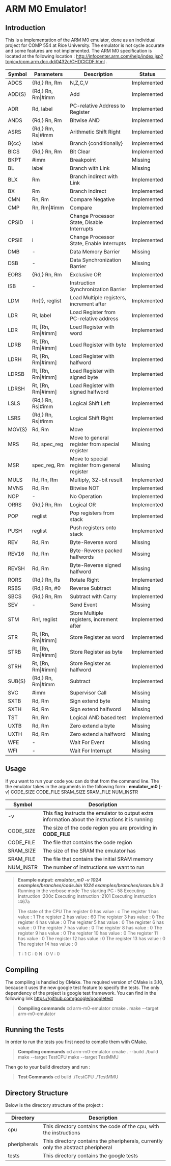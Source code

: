 ARM M0 Emulator!
===================

Introduction
-------------

This is a implementation of the ARM M0 emulator, done as an individual project for COMP 554 at Rice University. The emulator is not cycle accurate and some features are not implemented. The ARM M0 specification is located at the following location :
http://infocenter.arm.com/help/index.jsp?topic=/com.arm.doc.ddi0432c/CHDCICDF.html .

| Symbol | Parameters          | Description                                    | Status      |
|--------|---------------------|------------------------------------------------|-------------|
| ADCS   | {Rd,} Rn, Rm        | N,Z,C,V                                        | Implemented |
| ADD{S} | {Rd,} Rn, Rm&#124;#imm |Add                                       | Implemented |
| ADR    | Rd, label           | PC-relative Address to Register                | Implemented |
| ANDS   | {Rd,} Rn, Rm        | Bitwise AND                                    | Implemented |
| ASRS   | {Rd,} Rm, Rs&#124;#imm | Arithmetic Shift Right                         | Implemented |
| B{cc}  | label               | Branch {conditionally}                         | Implemented |
| BICS   | {Rd,} Rn, Rm        | Bit Clear                                      | Implemented |
| BKPT   | #imm                | Breakpoint                                     | Missing     |
| BL     | label               | Branch with Link                               | Missing     |
| BLX    | Rm                  | Branch indirect with Link                      | Implemented |
| BX     | Rm                  | Branch indirect                                | Implemented |
| CMN    | Rn, Rm              | Compare Negative                               | Implemented |
| CMP    | Rn, Rm&#124;#imm       | Compare                                        | Implemented |
| CPSID  | i                   | Change Processor State, Disable Interrupts     | Implemented |
| CPSIE  | i                   | Change Processor State, Enable Interrupts      | Implemented |
| DMB    | -                   | Data Memory Barrier                            | Missing     |
| DSB    | -                   | Data Synchronization Barrier                   | Missing     |
| EORS   | {Rd,} Rn, Rm        | Exclusive OR                                   | Implemented |
| ISB    | -                   | Instruction Synchronization Barrier            | Implemented |
| LDM    | Rn{!}, reglist      | Load Multiple registers, increment after       | Implemented |
| LDR    | Rt, label           | Load Register from PC-relative address         | Implemented |
| LDR    | Rt, [Rn, Rm&#124;#imm] | Load Register with word                        | Implemented |
| LDRB   | Rt, [Rn, Rm&#124;#imm] | Load Register with byte                        | Implemented |
| LDRH   | Rt, [Rn, Rm&#124;#imm] | Load Register with halfword                    | Implemented |
| LDRSB  | Rt, [Rn, Rm&#124;#imm] | Load Register with signed byte                 | Implemented |
| LDRSH  | Rt, [Rn, Rm&#124;#imm] | Load Register with signed halfword             | Implemented |
| LSLS   | {Rd,} Rn, Rs&#124;#imm | Logical Shift Left                             | Implemented |
| LSRS   | {Rd,} Rn, Rs&#124;#imm | Logical Shift Right                            | Implemented |
| MOV{S} | Rd, Rm              | Move                                           | Implemented |
| MRS    | Rd, spec_reg        | Move to general register from special register | Missing     |
| MSR    | spec_reg, Rm        | Move to special register from general register | Missing     |
| MULS   | Rd, Rn, Rm          | Multiply, 32-bit result                        | Implemented |
| MVNS   | Rd, Rm              | Bitwise NOT                                    | Implemented |
| NOP    | -                   | No Operation                                   | Implemented |
| ORRS   | {Rd,} Rn, Rm        | Logical OR                                     | Implemented |
| POP    | reglist             | Pop registers from stack                       | Implemented |
| PUSH   | reglist             | Push registers onto stack                      | Implemented |
| REV    | Rd, Rm              | Byte-Reverse word                              | Missing     |
| REV16  | Rd, Rm              | Byte-Reverse packed halfwords                  | Missing     |
| REVSH  | Rd, Rm              | Byte-Reverse signed halfword                   | Missing     |
| RORS   | {Rd,} Rn, Rs        | Rotate Right                                   | Implemented |
| RSBS   | {Rd,} Rn, #0        | Reverse Subtract                               | Missing     |
| SBCS   | {Rd,} Rn, Rm        | Subtract with Carry                            | Implemented |
| SEV    | -                   | Send Event                                     | Missing     |
| STM    | Rn!, reglist        | Store Multiple registers, increment after      | Implemented |
| STR    | Rt, [Rn, Rm&#124;#imm] | Store Register as word                         | Implemented |
| STRB   | Rt, [Rn, Rm&#124;#imm] | Store Register as byte                         | Implemented |
| STRH   | Rt, [Rn, Rm&#124;#imm] | Store Register as halfword                     | Implemented |
| SUB{S} | {Rd,} Rn, Rm&#124;#imm | Subtract                                       | Implemented |
| SVC    | #imm                | Supervisor Call                                | Missing     |
| SXTB   | Rd, Rm              | Sign extend byte                               | Missing     |
| SXTH   | Rd, Rm              | Sign extend halfword                           | Missing     |
| TST    | Rn, Rm              | Logical AND based test                         | Implemented |
| UXTB   | Rd, Rm              | Zero extend a byte                             | Missing     |
| UXTH   | Rd, Rm              | Zero extend a halfword                         | Missing     |
| WFE    | -                   | Wait For Event                                 | Missing     |
| WFI    | -                   | Wait For Interrupt                             | Missing     |

Usage
-------------
If you want to run your code you can do that from the command line. The the emulator takes in the arguments in the following form :
**emulator_m0** [-v] CODE_SIZE CODE_FILE SRAM_SIZE SRAM_FILE NUM_INSTR

| Symbol    | Description                                                                                       |
|-----------|---------------------------------------------------------------------------------------------------|
| -v        | This flag instructs the emulator to output extra information about the instructions it is running |
| CODE_SIZE | The size of the code region you are providing in **CODE_FILE**                                    |
| CODE_FILE | The file that contains the code region                                                            |
| SRAM_SIZE | The size of the SRAM the emulator has                                                             |
| SRAM_FILE | The file that contains the initial SRAM memory                                                    |
| NUM_INSTR | The number of instructions we want to run                                                         |

> **Example output:** 
> ***emulator_m0 -v 1024 examples/branches/code.bin 1024 examples/branches/sram.bin 3***
> Running in the verbose mode
> The starting PC : 58
> Executing instruction :200c
> Executing instruction :2101
> Executing instruction :467a
> 
> The state of the CPU
> The register 0 has value : c
> The register 1 has value : 1
> The register 2 has value : 60
> The register 3 has value : 0
> The register 4 has value : 0
> The register 5 has value : 0
> The register 6 has value : 0
> The register 7 has value : 0
> The register 8 has value : 0
> The register 9 has value : 0
> The register 10 has value : 0
> The register 11 has value : 0
> The register 12 has value : 0
> The register 13 has value : 0
> The register 14 has value : 0
> 
> T : 1
> C : 0
> N : 0
> V : 0
> 
Compiling
-------------------

The compiling is handled by CMake. The required version of CMake is 3.10, because it uses the new google test feature to specify the tests. The only dependency of the project is google test framework. You can find in the following link
https://github.com/google/googletest

> **Compiling commands** 
>  cd arm-m0-emulator
>  cmake .
>  make --target arm-m0-emulator
 
Running the Tests
-------------

In order to run the tests you first need to compile them with CMake.
> **Compiling commands**
> cd arm-m0-emulator
> cmake . --build ./build
> make --target TestCPU
> make --target TestMMU

Then go to your build directory and run :
> **Test Commands**
> cd build
> ./TestCPU
> ./TestMMU

Directory Structure
-------------
Below is the directory structure of the project :

| Directory    | Description                                                                       |
|--------------|-----------------------------------------------------------------------------------|
| cpu          | This directory contains the code of the cpu, with the instructions                |
| pheripherals | This directory contains the pheripherals, currently only the abstract pheripheral |
| tests        | This directory contains the google tests                                          |